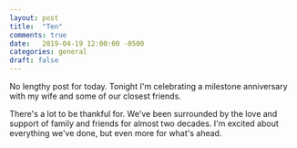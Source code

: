 ```yaml
---
layout: post
title:  "Ten"
comments: true
date:   2019-04-19 12:00:00 -0500
categories: general
draft: false
---
```


No lengthy post for today. Tonight I'm celebrating a milestone anniversary with my wife and some of our closest friends. 

There's a lot to be thankful for. We've been surrounded by the love and support of family and friends for almost two decades. I'm excited about everything we've done, but even more for what's ahead.